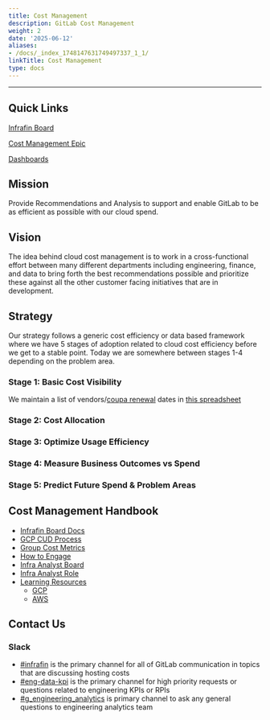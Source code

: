 ```yaml
---
title: Cost Management
description: GitLab Cost Management
weight: 2
date: '2025-06-12'
aliases:
- /docs/_index_1748147631749497337_1_1/
linkTitle: Cost Management
type: docs
---
```


---

## Quick Links

[Infrafin Board](https://gitlab.com/groups/gitlab-com/-/boards/1502173?label_name%5B%5D=infrafin)

[Cost Management Epic](https://gitlab.com/groups/gitlab-com/gl-infra/-/epics/103)

[Dashboards](https://app.periscopedata.com/app/gitlab/topic/infrafin/abf4ddd16c954c2d9362f8af28a1be8b)

## Mission

Provide Recommendations and Analysis to support and enable GitLab to be as efficient as possible with our cloud spend.

## Vision

The idea behind cloud cost management is to work in a cross-functional effort between many different departments including engineering, finance, and data to bring forth the best recommendations possible and prioritize these against all the other customer facing initiatives that are in development.

## Strategy

Our strategy follows a generic cost efficiency or data based framework where we have 5 stages of adoption related to cloud cost efficiency before we get to a stable point. Today we are somewhere between stages 1-4 depending on the problem area.

### Stage 1: Basic Cost Visibility

We maintain a list of vendors/[coupa renewal](/handbook/business-technology/enterprise-applications/guides/coupa-guide/) dates in [this spreadsheet](https://docs.google.com/spreadsheets/d/1nkOKE19qYvJ_ljoiirTlYFmb7Hshst0saIXgQ_SWfFg/edit#gid=1871915883)

### Stage 2: Cost Allocation

### Stage 3: Optimize Usage Efficiency

### Stage 4: Measure Business Outcomes vs Spend

### Stage 5: Predict Future Spend & Problem Areas

## Cost Management Handbook

- [Infrafin Board Docs](/handbook/engineering/infrastructure/cost-management/infrafin-board)
- [GCP CUD Process](/handbook/engineering/infrastructure/cost-management/gcp-cud)
- [Group Cost Metrics](/handbook/engineering/infrastructure/cost-management/group-cost-metrics)
- [How to Engage](/handbook/engineering/infrastructure/cost-management/how-to-engage)
- [Infra Analyst Board](/handbook/engineering/infrastructure/cost-management/infra-analyst-board)
- [Infra Analyst Role](/handbook/engineering/infrastructure/cost-management/infrastructure-analyst-role)
- [Learning Resources](/handbook/engineering/infrastructure/cost-management/learning)
  - [GCP](/handbook/engineering/infrastructure/cost-management/learning/gcp)
  - [AWS](/handbook/engineering/infrastructure/cost-management/learning/aws)

## Contact Us

### Slack

- [#infrafin](https://gitlab.slack.com/messages/infrafin/) is the primary channel for all of GitLab communication in topics that are discussing hosting costs
- [#eng-data-kpi](https://gitlab.slack.com/messages/eng-data-kpi/) is the primary channel for high priority requests or questions related to engineering KPIs or RPIs
- [#g_engineering_analytics](https://gitlab.slack.com/messages/g_engineering_analytics/) is primary channel to ask any general questions to engineering analytics team
